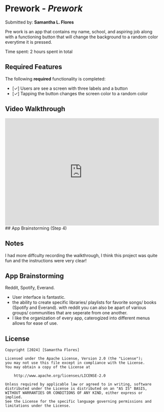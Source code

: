 # Prework - *Prework*

Submitted by: **Samantha L. Flores**

Pre work is an app that contains my name, school, and 
aspiring job along with a functioning button that 
will change the background to a random color everytime it is 
pressed.

Time spent: 2 hours spent in total

## Required Features

The following **required** functionality is completed:

- [✓] Users are see a screen with three labels and a button
- [✓] Tapping the button changes the screen color to a random color
 
## Video Walkthrough

<div style="position: relative; padding-bottom: 69.4980694980695%; height: 0;"><iframe src="https://www.loom.com/embed/ddfba2dc8a8d4ed7a9519d767a244468?sid=3827851a-5835-40e3-ba4a-dfc872adfb41" frameborder="0" webkitallowfullscreen mozallowfullscreen allowfullscreen style="position: absolute; top: 0; left: 0; width: 100%; height: 100%;"></iframe></div>
## App Brainstorming (Step 4)

## Notes
I had more diffculty recording the walkthrough, I think this project was 
quite fun and the instructions were very clear!


## App Brainstorming
Reddit, Spotify, Everand. 
 - User interface is fantastic.
 - the ability to create specific libraries/ playlists for favorite songs/ books (Spotify and Everand).
   with reddit you can also be apart of various groups/ communities that are seperate from one another.
 - I like the organization of every app, caterogized into different menus allows for ease of use.
   
## License

    Copyright [2024] [Samantha Flores]

    Licensed under the Apache License, Version 2.0 (the "License");
    you may not use this file except in compliance with the License.
    You may obtain a copy of the License at

        http://www.apache.org/licenses/LICENSE-2.0

    Unless required by applicable law or agreed to in writing, software
    distributed under the License is distributed on an "AS IS" BASIS,
    WITHOUT WARRANTIES OR CONDITIONS OF ANY KIND, either express or implied.
    See the License for the specific language governing permissions and
    limitations under the License.

